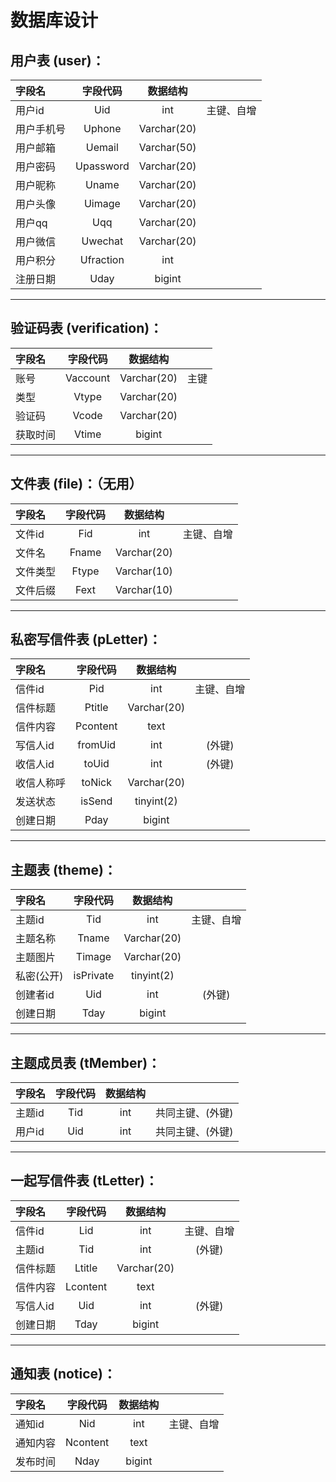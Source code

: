 # 数据库设计

## 用户表 (user)：

| 字段名 | 字段代码 |    数据结构   |     |
|  :-   |   :-:   |     :-:     | :-: |
|用户id  |  Uid    | int | 主键、自增 |
|用户手机号| Uphone | Varchar(20) 
|用户邮箱|  Uemail  | Varchar(50) 
|用户密码| Upassword| Varchar(20)
|用户昵称| Uname    | Varchar(20)
|用户头像| Uimage   | Varchar(20)
|用户qq | Uqq      | Varchar(20)
|用户微信| Uwechat  | Varchar(20)
|用户积分| Ufraction|   int
|注册日期| Uday     | bigint

---

## 验证码表 (verification)：
| 字段名 | 字段代码 |    数据结构   |     |
|  :-   |   :-:   |     :-:     | :-: |
|  账号  | Vaccount | Varchar(20) | 主键 |
|  类型  |   Vtype  | Varchar(20) |
| 验证码 |   Vcode  | Varchar(20) |
|获取时间|   Vtime  | bigint   |

---

## 文件表 (file)：（无用）

| 字段名 | 字段代码 |    数据结构   |     |
|  :-   |   :-:   |     :-:     | :-: |
|文件id  |  Fid    | int | 主键、自增 |
|文件名  | Fname   | Varchar(20)
|文件类型 | Ftype   | Varchar(10)
|文件后缀 | Fext    | Varchar(10)

---

## 私密写信件表 (pLetter)：

| 字段名 | 字段代码 |    数据结构   |     |
|  :-   |   :-:   |     :-:     | :-: |
|信件id  |   Pid   | int | 主键、自增 |
|信件标题|  Ptitle  | Varchar(20)
|信件内容| Pcontent | text
|写信人id| fromUid | int | (外键)
|收信人id|  toUid  | int | (外键)
|收信人称呼| toNick | Varchar(20)
|发送状态|  isSend | tinyint(2)
|创建日期|   Pday  | bigint

---

## 主题表 (theme)：

| 字段名 | 字段代码 |    数据结构   |     |
|  :-   |   :-:   |     :-:     | :-: |
|主题id  |   Tid   | int | 主键、自增 |
|主题名称|   Tname  | Varchar(20)
|主题图片|  Timage  | Varchar(20)
|私密(公开)|isPrivate| tinyint(2)
|创建者id|   Uid    | int | (外键)
|创建日期|   Tday   | bigint

---

## 主题成员表 (tMember)：

| 字段名 | 字段代码 |    数据结构   |     |
|  :-   |   :-:   |     :-:     | :-: |
| 主题id |   Tid  |  int | 共同主键、(外键)
| 用户id |   Uid  |  int | 共同主键、(外键)

---

## 一起写信件表 (tLetter)：

| 字段名 | 字段代码 |    数据结构   |     |
|  :-   |   :-:   |     :-:     | :-: |
|信件id |   Lid   | int | 主键、自增
|主题id |   Tid   | int | (外键)
|信件标题|  Ltitle  | Varchar(20)
|信件内容| Lcontent | text
|写信人id|   Uid   | int | (外键)
|创建日期|   Tday   | bigint

---

## 通知表 (notice)：

| 字段名 | 字段代码 |    数据结构   |     |
|  :-   |   :-:   |     :-:     | :-: |
|通知id  |   Nid   | int | 主键、自增
|通知内容| Ncontent | text
|发布时间|   Nday   | bigint

